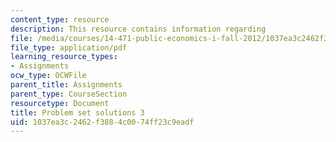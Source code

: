 ```yaml
---
content_type: resource
description: This resource contains information regarding
file: /media/courses/14-471-public-economics-i-fall-2012/1037ea3c2462f3884c0074ff23c9eadf_MIT14_471F12_pset3_sol.pdf
file_type: application/pdf
learning_resource_types:
- Assignments
ocw_type: OCWFile
parent_title: Assignments
parent_type: CourseSection
resourcetype: Document
title: Problem set solutions 3
uid: 1037ea3c-2462-f388-4c00-74ff23c9eadf
---
```

